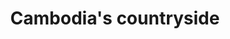 ---
title: Cambodia's countryside 
category: blog
lat: 13.29782
lng: 103.83781
image: https://s3-us-west-2.amazonaws.com/travels2013/2014-01-17 22:32:54 PST.jpg
observation: 20140117223254PST
---